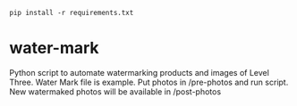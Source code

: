 `pip install -r requirements.txt`
# water-mark
Python script to automate watermarking products and images of Level Three.
Water Mark file is example. 
Put photos in /pre-photos and run script.
New watermaked photos will be available in /post-photos


